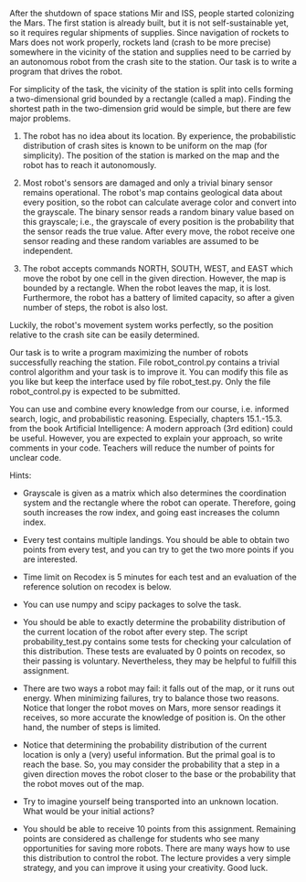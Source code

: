 After the shutdown of space stations Mir and ISS, people started colonizing the Mars.
The first station is already built, but it is not self-sustainable yet, so it requires regular shipments of supplies.
Since navigation of rockets to Mars does not work properly, rockets land (crash to be more precise) somewhere in the vicinity of the station
and supplies need to be carried by an autonomous robot from the crash site to the station.
Our task is to write a program that drives the robot.

For simplicity of the task, the vicinity of the station is split into cells forming a two-dimensional grid bounded by a rectangle (called a map).
Finding the shortest path in the two-dimension grid would be simple, but there are few major problems.

1. The robot has no idea about its location. 
By experience, the probabilistic distribution of crash sites is known to be uniform on the map (for simplicity).
The position of the station is marked on the map and the robot has to reach it autonomously.

1. Most robot's sensors are damaged and only a trivial binary sensor remains operational.
The robot's map contains geological data about every position, so the robot can calculate average color and convert into the grayscale.
The binary sensor reads a random binary value based on this grayscale; i.e., the grayscale of every position is the probability that the sensor reads the true value.
After every move, the robot receive one sensor reading and these random variables are assumed to be independent.

1. The robot accepts commands NORTH, SOUTH, WEST, and EAST which move the robot by one cell in the given direction.
However, the map is bounded by a rectangle.
When the robot leaves the map, it is lost.
Furthermore, the robot has a battery of limited capacity, so after a given number of steps, the robot is also lost.

Luckily, the robot's movement system works perfectly, so the position relative to the crash site can be easily determined.

Our task is to write a program maximizing the number of robots successfully reaching the station.
File robot_control.py contains a trivial control algorithm and your task is to improve it.
You can modify this file as you like but keep the interface used by file robot_test.py.
Only the file robot_control.py is expected to be submitted.

You can use and combine every knowledge from our course, i.e. informed search, logic, and probabilistic reasoning.
Especially, chapters 15.1.-15.3. from the book Artificial Intelligence: A modern approach (3rd edition) could be useful.
However, you are expected to explain your approach, so write comments in your code.
Teachers will reduce the number of points for unclear code.

Hints:
* Grayscale is given as a matrix which also determines the coordination system and the rectangle where the robot can operate.
Therefore, going south increases the row index, and going east increases the column index.

* Every test contains multiple landings.
You should be able to obtain two points from every test, and you can try to get the two more points if you are interested.

* Time limit on Recodex is 5 minutes for each test and an evaluation of the reference solution on recodex is below.

* You can use numpy and scipy packages to solve the task.

* You should be able to exactly determine the probability distribution of the current location of the robot after every step.
The script probability_test.py contains some tests for checking your calculation of this distribution.
These tests are evaluated by 0 points on recodex, so their passing is voluntary. Nevertheless, they may be helpful to fulfill this assignment.

* There are two ways a robot may fail: it falls out of the map, or it runs out energy.
When minimizing failures, try to balance those two reasons.
Notice that longer the robot moves on Mars, more sensor readings it receives, so more accurate the knowledge of position is.
On the other hand, the number of steps is limited.

* Notice that determining the probability distribution of the current location is only a (very) useful information.
But the primal goal is to reach the base.
So, you may consider the probability that a step in a given direction moves the robot closer to the base or the probability that the robot moves out of the map.

* Try to imagine yourself being transported into an unknown location.
What would be your initial actions?

* You should be able to receive 10 points from this assignment.
Remaining points are considered as challenge for students who see many opportunities for saving more robots.
There are many ways how to use this distribution to control the robot. 
The lecture provides a very simple strategy, and you can improve it using your creativity. Good luck.

